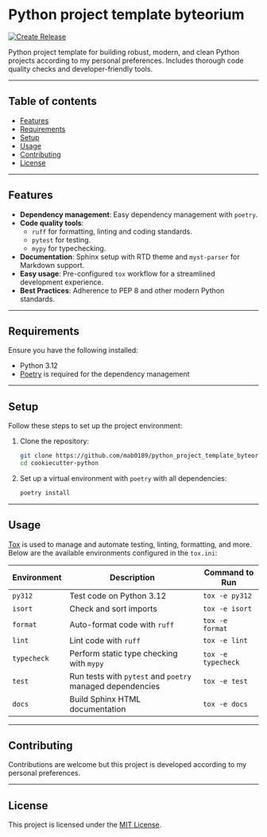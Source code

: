 # Python project template byteorium

[![Create Release](https://github.com/mab0189/python_project_template/actions/workflows/release.yml/badge.svg)](https://github.com/mab0189/python_project_template/actions/workflows/release.yml)

Python project template for building robust, modern, and clean Python projects according to my personal preferences. 
Includes thorough code quality checks and developer-friendly tools.

---

## Table of contents

- [Features](#features)
- [Requirements](#requirements)
- [Setup](#setup)
- [Usage](#usage)
- [Contributing](#contributing)
- [License](#license)

---

## Features

- **Dependency management**: Easy dependency management with `poetry`.
- **Code quality tools**: 
  - `ruff` for formatting, linting and coding standards.
  - `pytest` for testing.
  - `mypy` for typechecking.
- **Documentation**: Sphinx setup with RTD theme and `myst-parser` for Markdown support.
- **Easy usage**: Pre-configured `tox` workflow for a streamlined development experience.
- **Best Practices**: Adherence to PEP 8 and other modern Python standards.

---

## Requirements

Ensure you have the following installed:

- Python 3.12
- [Poetry](https://python-poetry.org/) is required for the dependency management

---

## Setup

Follow these steps to set up the project environment:

1. Clone the repository:
   ```bash
   git clone https://github.com/mab0189/python_project_template_byteorium.git
   cd cookiecutter-python
   ```
   
2. Set up a virtual environment with  `poetry` with all dependencies:
   ```bash
   poetry install
   ```

---

## Usage

[Tox](https://tox.readthedocs.io/) is used to manage and automate testing, linting, formatting, and more. 
Below are the available environments configured in the `tox.ini`:

| Environment     | Description                                               | Command to Run         |
|-----------------|-----------------------------------------------------------|------------------------|
| `py312`         | Test code on Python 3.12                                  | `tox -e py312`         |
| `isort`         | Check and sort imports                                    | `tox -e isort`         |
| `format`        | Auto-format code with `ruff`                              | `tox -e format`        |     
| `lint`          | Lint code with `ruff`                                     | `tox -e lint`          |
| `typecheck`     | Perform static type checking with `mypy`                  | `tox -e typecheck`     |
| `test`          | Run tests with `pytest` and `poetry` managed dependencies | `tox -e test`          |
| `docs`          | Build Sphinx HTML documentation                           | `tox -e docs`          |

---

## Contributing

Contributions are welcome but this project is developed according to my personal preferences.

---

## License

This project is licensed under the [MIT License](LICENSE).

